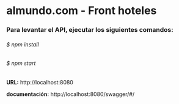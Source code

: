 # almundo.com - Front hoteles

### Para levantar el API, ejecutar los siguientes comandos:

###### $ npm install
###### $ npm start


**URL:** http://localhost:8080

**documentación:** http://localhost:8080/swagger/#/
